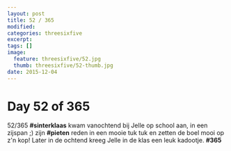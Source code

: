 ```yaml
---
layout: post
title: 52 / 365
modified:
categories: threesixfive
excerpt:
tags: []
image:
  feature: threesixfive/52.jpg
  thumb: threesixfive/52-thumb.jpg
date: 2015-12-04
---
```


# Day 52 of 365

52/365 **\#sinterklaas** kwam vanochtend bij Jelle op school aan, in een zijspan ;) zijn **\#pieten** reden in een mooie tuk tuk en zetten de boel mooi op z&#39;n kop! Later in de ochtend kreeg Jelle in de klas een leuk kadootje. **\#365**
